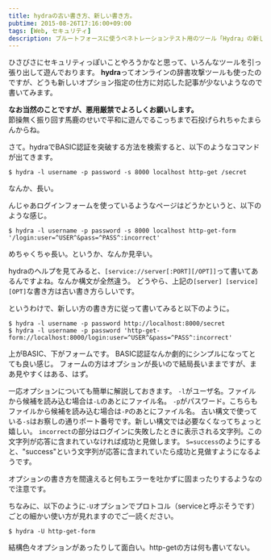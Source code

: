 ```yaml
---
title: hydraの古い書き方、新しい書き方。
pubtime: 2015-08-26T17:16:00+09:00
tags: [Web, セキュリティ]
description: ブルートフォースに使うペネトレーションテスト用のツール「Hydra」の新しいオプションと古いオプションを比較してみました。
---
```


ひさびさにセキュリティっぽいことやろうかなと思って、いろんなツールを引っ張り出して遊んでおります。
**hydra**ってオンラインの辞書攻撃ツールも使ったのですが、どうも新しいオプション指定の仕方に対応した記事が少ないようなので書いてみます。

<strong>なお当然のことですが、<strong>悪用厳禁</strong>でよろしくお願いします。</strong><br />
節操無く振り回す馬鹿のせいで平和に遊んでるこっちまで石投げられちゃたまらんからね。

さて。hydraでBASIC認証を突破する方法を検索すると、以下のようなコマンドが出てきます。
```
$ hydra -l username -p password -s 8000 localhost http-get /secret
```
なんか、長い。

んじゃあログインフォームを使っているようなページはどうかというと、以下のような感じ。
```
$ hydra -l username -p password -s 8000 localhost http-get-form '/login:user=^USER^&pass=^PASS^:incorrect'
```
めちゃくちゃ長い。というか、なんか見辛い。

hydraのヘルプを見てみると、`[service://server[:PORT][/OPT]]`って書いてあるんですよね。なんか構文が全然違う。
どうやら、上記の`[server] [service] [OPT]`な書き方は古い書き方らしいです。

というわけで、新しい方の書き方に従って書いてみると以下のように。
```
$ hydra -l username -p password http://localhost:8000/secret
$ hydra -l username -p password 'http-get-form://localhost:8000/login:user=^USER^&pass=^PASS^:incorrect'
```
上がBASIC、下がフォームです。
BASIC認証なんか劇的にシンプルになってとても良い感じ。
フォームの方はオプションが長いので結局長いままですが、まあ見やすくはある、はず。

一応オプションについても簡単に解説しておきます。
`-l`がユーザ名。ファイルから候補を読み込む場合は`-L`のあとにファイル名。
`-p`がパスワード。こちらもファイルから候補を読み込む場合は`-P`のあとにファイル名。
古い構文で使っている`-s`はお察しの通りポート番号です。新しい構文では必要なくなってちょっと嬉しい。
`incorrect`の部分はログインに失敗したときに表示される文字列。この文字列が応答に含まれていなければ成功と見做します。
`S=success`のようにすると、"success"という文字列が応答に含まれていたら成功と見做すようになるようです。

オプションの書き方を間違えると何もエラーを吐かずに固まったりするようなので注意です。

ちなみに、以下のように`-U`オプションでプロトコル（serviceと呼ぶそうです）ごとの細かい使い方が見れますのでご一読ください。
```
$ hydra -U http-get-form
```
結構色々オプションがあったりして面白い。http-getの方は何も書いてない。
